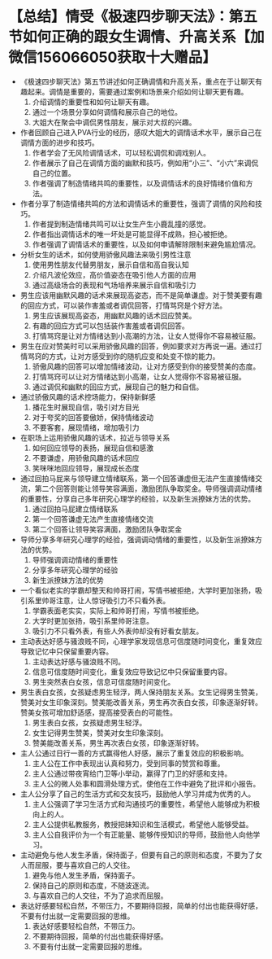 # 【总结】情受《极速四步聊天法》：第五节如何正确的跟女生调情、升高关系【加微信156066050获取十大赠品】

-   《极速四步聊天法》第五节讲述如何正确调情和升高关系，重点在于让聊天有趣起来。调情是重要的，需要通过案例和场景来介绍如何让聊天更有趣。
    1.  介绍调情的重要性和如何让聊天有趣。
    2.  通过一个场景分享如何调情和展示自己的地位。
    3.  大姐大在聚会中调侃男性朋友，展示对大叔的兴趣。
-   作者回顾自己进入PVA行业的经历，感叹大姐大的调情话术水平，展示自己在调情方面的进步和技巧。
    1.  作者学会了无风险调情话术，可以轻松调侃和调戏别人。
    2.  作者展示了自己在调情方面的幽默和技巧，例如用“小三”、“小六”来调侃自己的位置。
    3.  作者强调了制造情绪共鸣的重要性，以及调情话术的良好情绪价值和方法。
-   作者分享了制造情绪共鸣的方法和调情话术的重要性，强调了调情的风险和技巧。
    1.  作者提到制造情绪共鸣可以让女生产生小鹿乱撞的感觉。
    2.  作者指出调情话术的唯一坏处是可能显得不成熟，担心被拒绝。
    3.  作者强调了调情话术的重要性，以及如何申请解除限制来避免尴尬情况。
-   分析女生的话术，如何使用骄傲风趣法来吸引男性注意
    1.  使用男性朋友代替男朋友，展示自信和高自我认知
    2.  介绍凡波伦效应，高价值姿态在吸引他人方面的应用
    3.  通过高级场合的表现和气场培养来展示自信和吸引力
-   男生应该用幽默风趣的话术来展现高姿态，而不是简单谦虚。对于赞美要有趣的回应方式，可以装作害羞或者调侃回答，打情骂窍是个好方法。
    1.  男生应该展现高姿态，用幽默风趣的话术回应赞美。
    2.  有趣的回应方式可以包括装作害羞或者调侃回答。
    3.  打情骂窍是让对方情绪达到小高潮的方法，让女人觉得你不容易被征服。
-   男生在应对赞美时可以采用骄傲风趣的回答，例如要求对方再说一遍。通过打情骂窍的方式，让对方感受到你的随机应变和处变不惊的能力。
    1.  骄傲风趣的回答可以增加情绪波动，让对方感受到你的接受赞美的态度。
    2.  打情骂窍可以让对方情绪达到小高潮，让女人觉得你不容易被征服。
    3.  通过调侃和幽默的回应方式，展现自己的魅力和自信。
-   通过骄傲风趣的话术控场能力，保持新鲜感
    1.  播花生时展现自信，吸引对方目光
    2.  对于夸奖的回答要傲娇，保持情绪波动
    3.  不要客套，展现情绪，增加吸引力
-   在职场上运用骄傲风趣的话术，拉近与领导关系
    1.  如何回应领导的表扬，展现自信和感激
    2.  不要谦虚，用骄傲风趣的话术回应
    3.  笑咪咪地回应领导，展现成长态度
-   通过回拍马屁来与领导建立情绪联系，第一个回答谦虚但无法产生直接情绪交流，第二个回答则能让领导笑容满面，激励团队争取奖金。导师强调调动情绪的重要性，分享自己多年研究心理学的经验，以及新生派撩妹方法的优势。
    1.  通过回拍马屁建立情绪联系
    2.  第一个回答谦虚无法产生直接情绪交流
    3.  第二个回答让领导笑容满面，激励团队争取奖金
-   导师分享多年研究心理学的经验，强调调动情绪的重要性，以及新生派撩妹方法的优势。
    1.  导师强调调动情绪的重要性
    2.  分享多年研究心理学的经验
    3.  新生派撩妹方法的优势
-   一个看似老实的学霸却整天和帅哥打闹，写情书被拒绝，大学时更加张扬，吸引系里帅哥注意，让人惊讶吸引力不只看外表。
    1.  学霸表面老实实，实际上和帅哥打闹，写情书被拒绝。
    2.  大学时更加张扬，吸引系里帅哥注意。
    3.  吸引力不只看外表，有些人外表帅却没有好看女朋友。
-   主动表达好感与骚浪贱不同，心理学家发现信息可信度随时间变化，重复效应导致记忆中只保留重要内容。
    1.  主动表达好感与骚浪贱不同。
    2.  信息可信度随时间变化，重复效应导致记忆中只保留重要内容。
    3.  男生突然表白女孩，信息可信度随时间变化。
-   男生表白女孩，女孩疑虑男生轻浮，两人保持朋友关系。女生记得男生赞美，赞美对女生印象深刻。赞美能改善关系，男生再次表白女孩，印象逐渐好转。赞美女孩可增加舒适感，提高接受表白的可能性。
    1.  男生表白女孩，女孩疑虑男生轻浮。
    2.  女生记得男生赞美，赞美对女生印象深刻。
    3.  赞美能改善关系，男生再次表白女孩，印象逐渐好转。
-   主人公通过日行一善的方式赢得他人好感，展示了重复效应的积极影响。
    1.  主人公在工作中表现出认真和努力，受到同事的赞赏和尊重。
    2.  主人公通过带夜宵给门卫等小举动，赢得了门卫的好感和支持。
    3.  主人公的微人处事和圆滑处理方式，使他在工作中避免了批评和小报告。
-   主人公分享了自己的生活方式和交友技巧，鼓励他人学习并成为优秀的人。
    1.  主人公强调了学习生活方式和沟通技巧的重要性，希望他人能够成为积极向上的人。
    2.  主人公提供私教服务，教授把妹知识和生活模式，希望他人能够受益。
    3.  主人公自我评价为一个有正能量、能够传授知识的导师，鼓励他人向他学习。
-   主动避免与他人发生矛盾，保持面子，但要有自己的原则和态度，不要为了女人而屈服，要与喜欢自己的人交往。
    1.  避免与他人发生矛盾，保持面子。
    2.  保持自己的原则和态度，不随波逐流。
    3.  与喜欢自己的人交往，不为了追求而屈服。
-   表达好感要轻松自然，不带压力，不要期待回报，简单的付出也能获得好感，不要有付出就一定需要回报的思维。
    1.  表达好感要轻松自然，不带压力。
    2.  不要期待回报，简单的付出也能获得好感。
    3.  不要有付出就一定需要回报的思维。